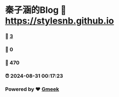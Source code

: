 # 秦子涵的Blog :link: https://stylesnb.github.io 
### :page_facing_up: [3](https://stylesnb.github.io/tag.html) 
### :speech_balloon: 0 
### :hibiscus: 470 
### :alarm_clock: 2024-08-31 00:17:23 
### Powered by :heart: [Gmeek](https://github.com/Meekdai/Gmeek)
